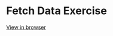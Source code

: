 # Fetch Data Exercise

<a href="https://howtofetchdata.netlify.app" target="_blank">View in browser</a>
